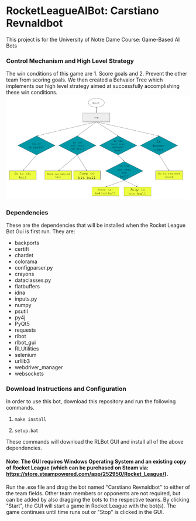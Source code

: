 # RocketLeagueAIBot: Carstiano Revnaldbot

This project is for the University of Notre Dame Course: Game-Based AI Bots

### Control Mechanism and High Level Strategy
The win conditions of this game are 1. Score goals and 2. Prevent the other team from scoring goals. We then created a Behvaior Tree which implements our high level strategy aimed at successfully accomplishing these win conditions.
![Btree](Btree.png)


### Dependencies
These are the dependencies that will be installed when the Rocket League Bot Gui is first run. They are:

- backports
- certifi
- chardet
- colorama
- configparser.py
- crayons
- dataclasses.py
- flatbuffers
- idna
- inputs.py
- numpy
- psutil
- py4j
- PyQt5
- requests
- rlbot
- rlbot_gui
- RLUtilities
- selenium
- urllib3
- webdriver_manager
- websockets

### Download Instructions and Configuration
In order to use this bot, download this repository and run the following commands.

1. `make install`

2. `setup.bat`

These commands will download the RLBot GUI and install all of the above dependencies.

#### Note: The GUI requires Windows Operating System and an existing copy of Rocket League (which can be purchased on Steam via: https://store.steampowered.com/app/252950/Rocket_League/).

Run the .exe file and drag the bot named "Carstiano Revnaldbot" to either of the team fields.
Other team members or opponents are not required, but can be added by also dragging the bots to the respective teams.
By clicking "Start", the GUI will start a game in Rocket League with the bot(s).
The game continues until time runs out or "Stop" is clicked in the GUI.


